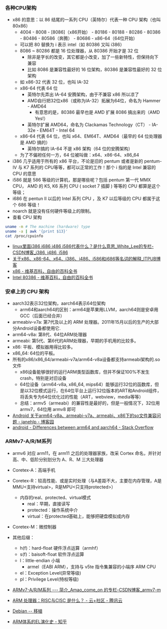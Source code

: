 ### 各种CPU架构

* x86 的意思：以 86 结尾的一系列 CPU（英特尔）代表一种 CPU 架构（也叫 80x86）
  * 4004 - 8008 - [8086]（x86开始） - 80186 - 80188 - 80286 - 80386 - 80486 - 80586（奔腾） - 80686 - x86-64（64位开始）
  * 可以把 80 替换为 i 表示 intel（如 80386 又叫 i386）
  * 8086 ~ 80286 都是 16 位处理器，从 80386 开始才是 32 位
    * 除非是字长的改变，其它都是小改变，加了一些新特性，但保持向下兼容
    * 比如 8086 是兼容性最好的 16 位架构，80386 是兼容性最好的 32 位架构
  * 如 x86-32 代表 32 位，也叫 IA-32
  * x86-64 代表 64 位
    * 英特尔先弄出 IA-64 安腾架构，由于不兼容 x86 所以凉了
    * AMD自行把32位x86（或称为IA-32）拓展为64位，命名为 Hammer - AMD64
      * 有意思的是，80386 最早也是 AMD 扩展 8086 搞出来的（AMD Yes!）
    * 英特尔扩展 AMD64，命名为 Clackamas Technology（CT） - IA-32e - EM64T - Intel 64
  * x86-64 代表 64 位，也叫 x64、EM64T、AMD64（最早的 64 位处理器是 AMD 搞的）
    * 英特尔搞的 IA-64 不是 x86 架构（64 位的安腾架构）
  * 为了不偏袒任何一方，64 位被叫做：x64、x86-64、x86_64
* i386 几乎适用于所有的 x86 平台，不论是旧的 pentum 或者是新的 pentum-IV 与 K7 系列的 CPU等等，都可以正常的工作！那个 i 指的是 Intel 兼容的 CPU 的意思
* i586 就是 586 等级的计算机，那是哪些呢？包括 pentum 第一代 MMX CPU， AMD 的 K5, K6 系列 CPU ( socket 7 插脚 ) 等等的 CPU 都算是这个等级；
* i686 在 pentun II 以后的 Intel 系列 CPU ，及 K7 以后等级的 CPU 都属于这个 686 等级！
* noarch 就是没有任何硬件等级上的限制。
* 查看 CPU 架构

```sh
uname -m # The machine (hardware) type
uname -a | awk '{print $13}'
cat /proc/cpuinfo
```

* [linux里面i386 i686 i486 i586代表什么？是什么意思_White_Lee的专栏-CSDN博客_i386, i486, i586](https://blog.csdn.net/White_Lee/article/details/84474596)
* [关于x86、x86-64、x64、i386、i486、i586和i686等名词的解释_ITPUB博客](blog.itpub.net/29734436/viewspace-2138006/)
* [x86 - 维基百科，自由的百科全书](https://zh.wikipedia.org/wiki/X86)
* [Intel 80386 - 维基百科，自由的百科全书](https://zh.wikipedia.org/wiki/Intel_80386)

### 安卓上的 CPU 架构

* aarch32表示32位架构，aarch64表示64位架构
  * arm64和aarch64的区别：arm64是苹果用LLVM，aarch64则是安卓用GCC（后面已经合并）
* armeabiv-v7a: 第7代及以上的 ARM 处理器。2011年15月以后的生产的大部分Android设备都使用它.
* arm64-v8a: 第8代、64位ARM处理器
* armeabi: 第5代、第6代的ARM处理器，早期的手机用的比较多。
* x86: 平板、模拟器用得比较多。
* x86_64: 64位的平板。
* 所有的x86/x86_64/armeabi-v7a/arm64-v8a设备都支持armeabi架构的.so文件
  * x86设备能够很好的运行ARM类型函数库，但并不保证100%不发生crash，特别是对旧设备
  * 64位设备（arm64-v8a, x86_64, mips64）能够运行32位的函数库，但是以32位模式运行，在64位平台上运行32位版本的ART和Android组件，将丢失专为64位优化过的性能（ART，webview，media等等）
  * 总结：armv5（armeabi）的兼容性是最好的，但是一般情况下，32位用 armv7，64位用 armv8 即可
* [Android 关于arm64-v8a、armeabi-v7a、armeabi、x86下的so文件兼容问题 - janehlp - 博客园](https://www.cnblogs.com/janehlp/p/7473240.html)
* [android - Differences between arm64 and aarch64 - Stack Overflow](https://stackoverflow.com/questions/31851611/differences-between-arm64-and-aarch64)

### ARMv7-A/R/M系列

* armv6 对应 arm11，在 arm11 之后的处理器家族，改采 Cortex 命名，并针对高、中、低阶分别划分为 A、R、M 三大处理器
* Coretex-A：高端手机
* Coretex-R：较高性能、或是实时处理（与A差距不大，主要在内存管理，A是MMU<支持virtual>，R是MPU<只支持protected>）
  * 内存的real、protected、virtual模式
    * real：早期，直接读写
    * protected：操作系统中介
    * virtual：在protected基础上，能够把硬盘模拟成内存
* Coretex-M：微控制器
* 其他后缀：
  * h(f)：hard-float 硬件浮点运算（armhf）
  * s(f)：baisoft-float 软件浮点运算
  * l：little-endian 小端
    * armel（EABI ARM），支持与 v5te 指令集兼容的小端序 ARM CPU
  * el：Exception Level(异常等级)
  * pl：Privilege Level(特权等级)

* [ARMv7-A/R/M系列 --- 简介_Amao_come_on 的专栏-CSDN博客_armv7-m](https://blog.csdn.net/maochengtao/article/details/39519439)
* [ARM 处理器：RISC与CISC 是什么？ - 云+社区 - 腾讯云](https://cloud.tencent.com/developer/article/1432825)
* [Debian -- 移植](https://www.debian.org/ports/#portlist-released)
* [ARM体系的EL演化史 - 知乎](https://zhuanlan.zhihu.com/p/21258997?refer=c_33701669)
